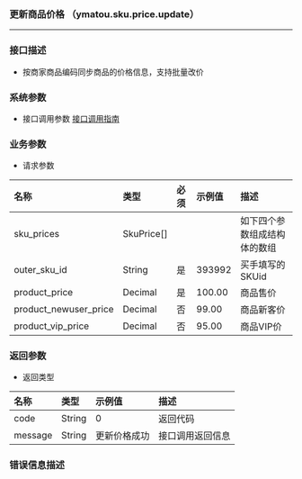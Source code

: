 ### 更新商品价格 （ymatou.sku.price.update）

---

### 接口描述

* 按商家商品编码同步商品的价格信息，支持批量改价

### 系统参数

* 接口调用参数 [接口调用指南](/openapi/how-to-call-api.md)

### 业务参数

* 请求参数

| 名称 | 类型 | 必须 | 示例值 | 描述 |
| :--- | :--- | :--- | :--- | :--- |
| sku\_prices |SkuPrice[]  |  |  |  如下四个参数组成结构体的数组|
| outer\_sku\_id | String | 是 | 393992 | 买手填写的SKUid |
| product\_price | Decimal | 是 | 100.00 | 商品售价 |
| product\_newuser\_price | Decimal | 否 | 99.00 | 商品新客价 |
| product\_vip\_price | Decimal | 否 | 95.00 | 商品VIP价 |

### 返回参数

* 返回类型 

| 名称 | 类型 | 示例值 | 描述 |
| :--- | :--- | :--- | :--- |
| code | String | 0 | 返回代码 |
| message | String | 更新价格成功 | 接口调用返回信息 |

### 错误信息描述